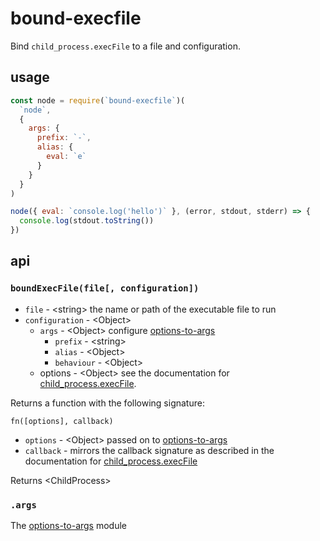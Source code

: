 # bound-execfile

Bind `child_process.execFile` to a file and configuration.

## usage

```javascript
const node = require(`bound-execfile`)(
  `node`,
  {
    args: {
      prefix: `-`,
      alias: {
        eval: `e`
      }
    }
  }
)

node({ eval: `console.log('hello')` }, (error, stdout, stderr) => {
  console.log(stdout.toString())
})
```

## api

### `boundExecFile(file[, configuration])`

- `file` - &lt;string&gt; the name or path of the executable file to run
- `configuration` - &lt;Object&gt;
  - `args` - &lt;Object&gt; configure [options-to-args](https://www.npmjs.com/package/options-to-args)
    - `prefix` - &lt;string&gt;
    - `alias` - &lt;Object&gt;
    - `behaviour` - &lt;Object&gt;
  - options - &lt;Object&gt; see the documentation for [child_process.execFile](https://nodejs.org/api/child_process.html#child_process_child_process_execfile_file_args_options_callback).

Returns a function with the following signature:

`fn([options], callback)`

- `options` - &lt;Object&gt; passed on to [options-to-args](https://www.npmjs.com/package/options-to-args)
- `callback` - mirrors the callback signature as described in the documentation for [child_process.execFile](https://nodejs.org/api/child_process.html#child_process_child_process_execfile_file_args_options_callback)

Returns &lt;ChildProcess&gt;

### `.args`

The [options-to-args](https://www.npmjs.com/package/options-to-args) module
